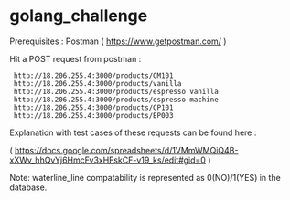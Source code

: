 # golang_challenge

Prerequisites : Postman ( https://www.getpostman.com/ ) 

Hit a POST request from postman : 

	 http://18.206.255.4:3000/products/CM101
	 http://18.206.255.4:3000/products/vanilla 
	 http://18.206.255.4:3000/products/espresso vanilla
	 http://18.206.255.4:3000/products/espresso machine
	 http://18.206.255.4:3000/products/CP101
	 http://18.206.255.4:3000/products/EP003


Explanation with test cases of these requests can be found here : 

( https://docs.google.com/spreadsheets/d/1VMmWMQiQ4B-xXWv_hhQvYj6HmcFv3xHFskCF-v19_ks/edit#gid=0 )

Note: waterline_line compatability is represented as 0(NO)/1(YES) in the database.
